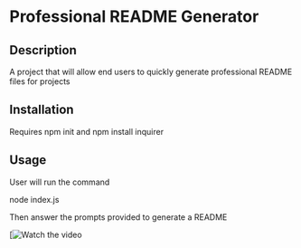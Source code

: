 # Professional README Generator

## Description
A project that will allow end users to quickly generate professional README files for projects

## Installation
Requires npm init and npm install inquirer

## Usage
User will run the command

node index.js

Then answer the prompts provided to generate a README

[![Watch the video](https://watch.screencastify.com/v/kBW0hFOTrD23QksAUKLU)
